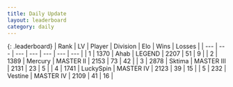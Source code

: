 ```yaml
---
title: Daily Update
layout: leaderboard
category: daily
---
```


{: .leaderboard}
| Rank | LV | Player | Division | Elo | Wins | Losses |
| --- | --- | --- | --- | --- | --- | --- |
| <span data-change="0">1</span> | 1370 | <span title="ID: 402846">Ahab</span> | LEGEND | <span data-change="0">2207</span> | <span data-change="0">51</span> | <span data-change="0">9</span> |
| <span data-change="7">2</span> | 1389 | <span title="ID: 692745">Mercury</span> | MASTER II | <span data-change="124">2153</span> | <span data-change="18">73</span> | <span data-change="4">42</span> |
| <span data-change="-1">3</span> | 2878 | <span title="ID: 353063">Sktima</span> | MASTER III | <span data-change="10">2131</span> | <span data-change="7">23</span> | <span data-change="4">5</span> |
| <span data-change="3">4</span> | 1741 | <span title="ID: 498412">LuckySpin</span> | MASTER IV | <span data-change="86">2123</span> | <span data-change="20">39</span> | <span data-change="6">15</span> |
| <span data-change="59">5</span> | 232 | <span title="ID: 637019">Vestine</span> | MASTER IV | <span data-change="226">2109</span> | <span data-change="29">41</span> | <span data-change="9">16</span> |
